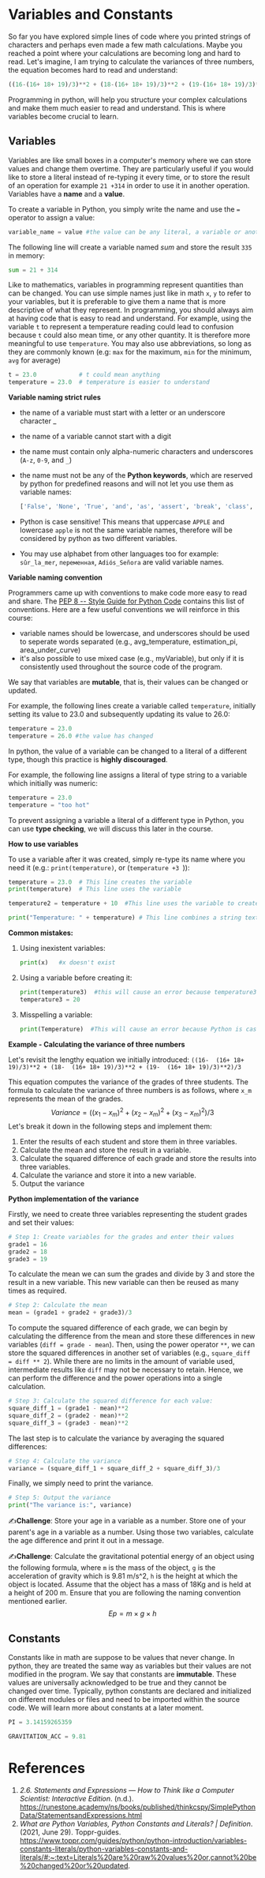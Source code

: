 

# Variables and Constants

So far you have explored simple lines of code where you printed strings of characters and perhaps even made a few math calculations. Maybe you reached a point where your calculations are becoming long and hard to read. Let's imagine, I am trying to calculate the variances of three numbers, the equation becomes hard to read and understand:

```python
((16-(16+ 18+ 19)/3)**2 + (18-(16+ 18+ 19)/3)**2 + (19-(16+ 18+ 19)/3)**2)/3
```

Programming in python, will help you structure your complex calculations and make them much easier to read and understand. This is where variables become crucial to learn.

## **Variables** 

Variables are like small boxes in a computer's memory where we can store values and change them overtime. They are particularly useful if you would like to store a literal instead of re-typing it every time, or to store the result of an operation for example `21 +314` in order to use it in another operation.  Variables have a **name** and a **value**. 

To create a variable in Python, you simply write the name and use the `=` operator to assign a value: 

```python
variable_name = value #the value can be any literal, a variable or another expressions. 
```

The following line will create a variable named *sum* and store the result `335` in memory:

```python
sum = 21 + 314
```

Like to mathematics, variables in programming represent quantities than can be changed. You can use simple names just like in math `x`, `y` to refer to your variables, but it is preferable to give them a name that is more descriptive of what they represent. In programming, you should always aim at having code that is easy to read and understand. For example, using the variable `t` to represent a temperature reading could lead to confusion because `t` could also mean time, or any other quantity. It is therefore more meaningful to use `temperature`. You may also use abbreviations, so long as they are commonly known (e.g: `max` for the maximum, `min` for the minimum, `avg` for average)

```python
t = 23.0            # t could mean anything 
temperature = 23.0  # temperature is easier to understand
```



**Variable naming strict rules**

- the name of a variable must start with a letter or an underscore character _ 

- the name of a variable cannot start with a digit

- the name must contain only alpha-numeric characters and underscores (`A-z`, `0-9`, and `_`)

- the name must not be any of the **Python keywords**, which are reserved by python for predefined reasons and will not let you use them as variable names:

  ```python
  ['False', 'None', 'True', 'and', 'as', 'assert', 'break', 'class', 'continue', 'def', 'del', 'elif', 'else', 'except', 'finally', 'for', 'from', 'global', 'if', 'import', 'in', 'is', 'lambda', 'nonlocal', 'not', 'or', 'pass', 'raise', 'return', 'try', 'while', 'with', 'yield']
  ```

- Python is case sensitive! This means that uppercase `APPLE` and lowercase `apple` is not the same variable names, therefore will be considered by python as two different variables.

- You may use alphabet from other languages too for example: `sûr_la_mer`, `переменная`, `Adiós_Señora` are valid variable names.

**Variable naming convention**

Programmers came up with conventions to make code more easy to read and share. The [PEP 8 -- Style Guide for Python Code](https://www.python.org/dev/peps/pep-0008/) contains this list of conventions. Here are a few useful conventions we will reinforce in this course:

- variable names should be lowercase, and underscores should be used to seperate words separated (e.g., avg_temperature, estimation_pi, area_under_curve)
- it's also possible to use mixed case (e.g., myVariable), but only if it is consistently used throughout the source code of the program.



We say that variables are **mutable**, that is, their values can be changed or updated. 

For example, the following lines create a variable called `temperature`, initially setting its value to 23.0 and subsequently updating its value to 26.0:

```python
temperature = 23.0
temperature = 26.0 #the value has changed
```

In python, the value of a variable can be changed to a literal of a different type, though this  practice is **highly discouraged**.

For example, the following line assigns a literal of type string to a variable which initially was numeric:

```python
temperature = 23.0
temperature = "too hot"
```

To prevent assigning a variable a literal of a different type in Python, you can use **type checking**, we will discuss this later in the course.

**How to use variables** 

To use a variable after it was created, simply re-type its name where you need it (e.g.: `print(temperature)`, or (`temperature +3 `)):



```python
temperature = 23.0  # This line creates the variable
print(temperature)  # This line uses the variable 

temperature2 = temperature + 10  #This line uses the variable to create a new one

print("Temperature: " + temperature) # This line combines a string text to with the variable and prints it
```





**Common mistakes:**

1. Using inexistent variables:

   ```python
   print(x)   #x doesn't exist
   ```

2. Using a variable before creating it:

   ```python
   print(temperature3)  #this will cause an error because temperature3 doesn't exist yet at this point.
   temperature3 = 20
   ```

3. Misspelling a variable:

   ```python
   print(Temperature)  #This will cause an error because Python is case sensitive "T" is not the same as "t"
   ```

   

**Example - Calculating the variance of three numbers**

Let's revisit the lengthy equation we initially introduced: `((16-  (16+ 18+ 19)/3)**2 + (18-  (16+ 18+ 19)/3)**2 + (19-  (16+ 18+ 19)/3)**2)/3`

This equation computes the variance of the grades of three students. The formula to calculate the variance of three numbers is as follows, where `x_m` represents the mean of the grades.
$$
Variance = ((x_1 - x_m)^2 + (x_2 - x_m)^2+(x_3 - x_m)^2)/3
$$
Let's break it down in the following steps and implement them:

1. Enter the results of each student and store them in three variables.
2. Calculate the mean and store the result in a variable.
3. Calculate the squared difference of each grade and store the results into three variables.
4. Calculate the variance and store it into a new variable.
5. Output the variance



**Python implementation of the variance**

Firstly, we need to create three variables representing the student grades and set their values:

```python
# Step 1: Create variables for the grades and enter their values
grade1 = 16
grade2 = 18
grade3 = 19
```

To calculate the mean we can sum the grades and divide by 3 and store the result in a new variable. This new variable can then be reused as many times as required.

```python
# Step 2: Calculate the mean 
mean = (grade1 + grade2 + grade3)/3
```

To compute the squared difference of each grade, we can begin by calculating the difference from the mean and store these differences in new variables (`diff = grade - mean`). Then, using the power operator `**`, we can store the squared differences in another set of variables (e.g., `square_diff = diff ** 2`). While there are no limits in the amount of variable used, intermediate results like `diff` may not be necessary to retain. Hence, we can perform the difference and the power operations into a single calculation. 

```python
# Step 3: Calculate the squared difference for each value:
square_diff_1 = (grade1 - mean)**2
square_diff_2 = (grade2 - mean)**2
square_diff_3 = (grade3 - mean)**2
```

The last step is to calculate the variance by averaging the squared differences:

```python
# Step 4: Calculate the variance
variance = (square_diff_1 + square_diff_2 + square_diff_3)/3
```

Finally, we simply need to print the variance.

```python
# Step 5: Output the variance
print("The variance is:", variance)
```



✍️**Challenge**: Store your age in a variable as a number. Store one of your parent's age in a variable as a number. Using those two variables, calculate the age difference and print it out in a message. 



✍️**Challenge**: Calculate the gravitational potential energy of an object using the following formula, where `m` is the mass of the object, `g` is the acceleration of gravity which is 9.81 m/s^2, `h` is the height at which the object is located. Assume that the object has a mass of 18Kg and is held at a height of 200 m. Ensure that you are following the naming convention mentioned earlier.
$$
Ep=m×g×h
$$


## **Constants**

Constants like in math are suppose to be values that never change. In python, they are treated the same way as variables but their values are not modified in the program. We say that constants are **immutable**.  These values are universally acknowledged to be true and they cannot be changed over time. Typically, python constants are declared and initialized on different modules or files and need to be imported within the source code. We will learn more about constants at a later moment. 

```python
PI = 3.14159265359
```

```python
GRAVITATION_ACC = 9.81
```





# References

1. *2.6. Statements and Expressions — How to Think like a Computer Scientist: Interactive Edition*. (n.d.). https://runestone.academy/ns/books/published/thinkcspy/SimplePythonData/StatementsandExpressions.html
2. *What are Python Variables, Python Constants and Literals? | Definition*. (2021, June 29). Toppr-guides. https://www.toppr.com/guides/python/python-introduction/variables-constants-literals/python-variables-constants-and-literals/#:~:text=Literals%20are%20raw%20values%20or,cannot%20be%20changed%20or%20updated.
